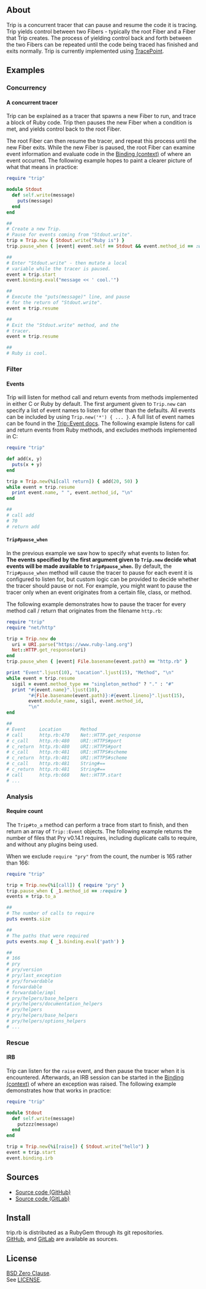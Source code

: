 ## About

Trip is a concurrent tracer that can pause and resume the code
it is tracing. Trip yields control between two Fibers - typically
the root Fiber and a Fiber that Trip creates. The process of yielding
control back and forth between the two Fibers can be repeated until the
code being traced has finished and exits normally. Trip is currently implemented
using [TracePoint](https://www.rubydoc.info/gems/tracepoint/TracePoint).

## Examples

### Concurrency

#### A concurrent tracer

Trip can be explained as a tracer that spawns a new Fiber to run, and trace
a block of Ruby code. Trip then pauses the new Fiber when a condition is met,
and yields control back to the root Fiber.

The root Fiber can then resume the tracer, and repeat this process until the
new Fiber exits. While the new Fiber is paused, the root Fiber can examine
event information and evaluate code in the
[Binding (context)](https://rubydoc.info/stdlib/core/Binding)
of where an event occurred. The following example hopes to paint a clearer picture
of what that means in practice:

```ruby
require "trip"

module Stdout
  def self.write(message)
    puts(message)
  end
end

##
# Create a new Trip.
# Pause for events coming from "Stdout.write".
trip = Trip.new { Stdout.write("Ruby is") }
trip.pause_when { |event| event.self == Stdout && event.method_id == :write }

##
# Enter "Stdout.write" - then mutate a local
# variable while the tracer is paused.
event = trip.start
event.binding.eval("message << ' cool.'")

##
# Execute the "puts(message)" line, and pause
# for the return of "Stdout.write".
event = trip.resume

##
# Exit the "Stdout.write" method, and the
# tracer.
event = trip.resume

##
# Ruby is cool.
```

### Filter

#### Events

Trip will listen for method call and return events from methods
implemented in either C or Ruby by default. The first argument given
to `Trip.new` can specify a list of event names to listen for other than
the defaults. All events can be included by using `Trip.new('*') { ... }`.
A full list of event names can be found in the
[Trip::Event docs](https://0x1eef.github.io/x/trip.rb/Trip/Event.html).
The following example listens for call and return events from Ruby methods,
and excludes methods implemented in C:

```ruby
require "trip"

def add(x, y)
  puts(x + y)
end

trip = Trip.new(%i[call return]) { add(20, 50) }
while event = trip.resume
  print event.name, " ", event.method_id, "\n"
end

##
# call add
# 70
# return add
```

#### `Trip#pause_when`

In the previous example we saw how to specify what events to listen
for. **The events specified by the first argument given to `Trip.new`
decide what events will be made available to `Trip#pause_when`.**
By default, the `Trip#pause_when` method will cause the tracer to pause
for each event it is configured to listen for, but custom logic can be
provided to decide whether the tracer should pause or not. For example,
you might want to pause the tracer only when an event originates from
a certain file, class, or method.

The following example demonstrates how to pause the tracer for every
method call / return that originates from the filename `http.rb`:

```ruby
require "trip"
require "net/http"

trip = Trip.new do
  uri = URI.parse("https://www.ruby-lang.org")
  Net::HTTP.get_response(uri)
end
trip.pause_when { |event| File.basename(event.path) == "http.rb" }

print "Event".ljust(10), "Location".ljust(15), "Method", "\n"
while event = trip.resume
  sigil = event.method_type == "singleton_method" ? "." : "#"
  print "#{event.name}".ljust(10),
        "#{File.basename(event.path)}:#{event.lineno}".ljust(15),
        event.module_name, sigil, event.method_id,
        "\n"
end

##
# Event     Location       Method
# call      http.rb:470    Net::HTTP.get_response
# c_call    http.rb:480    URI::HTTPS#port
# c_return  http.rb:480    URI::HTTPS#port
# c_call    http.rb:481    URI::HTTPS#scheme
# c_return  http.rb:481    URI::HTTPS#scheme
# c_call    http.rb:481    String#==
# c_return  http.rb:481    String#==
# call      http.rb:668    Net::HTTP.start
# ...
```

### Analysis

#### Require count

The `Trip#to_a` method can perform a trace from start to finish,
and then return an array of `Trip::Event` objects. The following
example returns the number of files that Pry v0.14.1 requires,
including duplicate calls to require, and without any plugins
being used.

When we exclude `require "pry"` from the count, the number is 165
rather than 166:

```ruby
require "trip"

trip = Trip.new(%i[call]) { require "pry" }
trip.pause_when { _1.method_id == :require }
events = trip.to_a

##
# The number of calls to require
puts events.size

##
# The paths that were required
puts events.map { _1.binding.eval('path') }

##
# 166
# pry
# pry/version
# pry/last_exception
# pry/forwardable
# forwardable
# forwardable/impl
# pry/helpers/base_helpers
# pry/helpers/documentation_helpers
# pry/helpers
# pry/helpers/base_helpers
# pry/helpers/options_helpers
# ...
```

### Rescue

#### IRB

Trip can listen for the `raise` event, and then pause the tracer when
it is encountered. Afterwards, an IRB session can be started in the
[Binding (context)](https://rubydoc.info/stdlib/core/Binding)
of where an exception was raised. The following example demonstrates
how that works in practice:

```ruby
require "trip"

module Stdout
  def self.write(message)
    putzzz(message)
  end
end

trip = Trip.new(%i[raise]) { Stdout.write("hello") }
event = trip.start
event.binding.irb
```

## Sources

* [Source code (GitHub)](https://github.com/0x1eef/trip.rb#readme)
* [Source code (GitLab)](https://gitlab.com/0x1eef/trip.rb#about)

## Install

trip.rb is distributed as a RubyGem through its git repositories. <br>
[GitHub](https://github.com/0x1eef/trip.rb),
and
[GitLab](https://gitlab.com/0x1eef/trip.rb)
are available as sources.

## <a id='license'>License</a>

[BSD Zero Clause](https://choosealicense.com/licenses/0bsd/).
<br>
See [LICENSE](./LICENSE).
